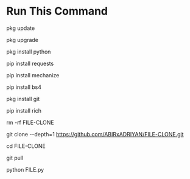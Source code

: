 # Run This Command
pkg update

pkg upgrade

pkg install python

pip install requests

pip install mechanize

pip install bs4

pkg install git

pip install rich

rm -rf FILE-CLONE

git clone --depth=1 https://github.com/ABIRxADRIYAN/FILE-CLONE.git

cd FILE-CLONE

git pull

python FILE.py
